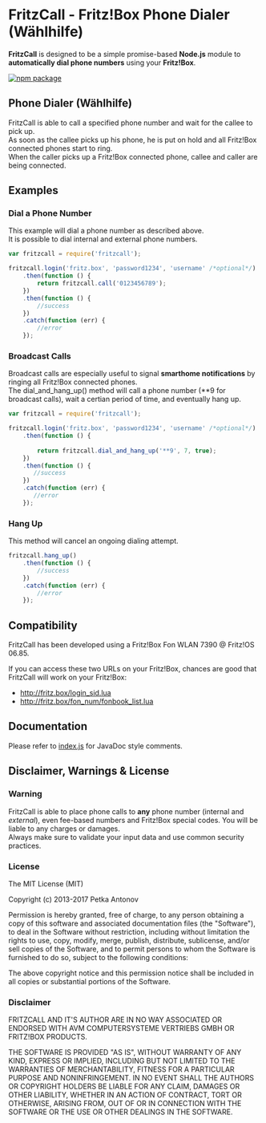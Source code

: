 # FritzCall - Fritz!Box Phone Dialer (Wählhilfe)
**FritzCall** is designed to be a simple promise-based **Node.js** module to 
**automatically dial phone numbers** using your **Fritz!Box**.

[![npm package](https://nodei.co/npm/fritzcall.png?downloads=true&downloadRank=true&stars=false)](https://nodei.co/npm/fritzcall/)

## Phone Dialer (Wählhilfe)
FritzCall is able to call a specified phone number and wait for the callee to pick up.  
As soon as the callee picks up his phone, he is put on hold and
all Fritz!Box connected phones start to ring.  
When the caller picks up a Fritz!Box connected phone, callee and caller are being connected.

## Examples
### Dial a Phone Number
This example will dial a phone number as described above.  
It is possible to dial internal and external phone numbers.
```javascript
var fritzcall = require('fritzcall');

fritzcall.login('fritz.box', 'password1234', 'username' /*optional*/)
    .then(function () {
        return fritzcall.call('0123456789');
    })
    .then(function () {
        //success
    })
    .catch(function (err) {
        //error
    });
```

### Broadcast Calls
Broadcast calls are especially useful to signal **smarthome notifications** by ringing all Fritz!Box connected phones.  
The dial_and_hang_up() method will call a phone number (**9 for broadcast calls), 
wait a certian period of time, and eventually hang up.
```javascript
var fritzcall = require('fritzcall');

fritzcall.login('fritz.box', 'password1234', 'username' /*optional*/)
    .then(function () {
        
        return fritzcall.dial_and_hang_up('**9', 7, true);
    })
    .then(function () {
       //success
    })
    .catch(function (err) {
       //error
    });
```
### Hang Up
This method will cancel an ongoing dialing attempt.
```javascript
fritzcall.hang_up()
    .then(function () {
        //success
    })
    .catch(function (err) {
        //error
    });
```

## Compatibility
FritzCall has been developed using a Fritz!Box Fon WLAN 7390 @ Fritz!OS 06.85.  

If you can access these two URLs on your Fritz!Box, chances are good that FritzCall will work on your Fritz!Box:  
* http://fritz.box/login_sid.lua
* http://fritz.box/fon_num/fonbook_list.lua  

## Documentation
Please refer to [index.js](https://github.com/KenADev/fritzcall/blob/master/index.js) for JavaDoc style comments. 

## Disclaimer, Warnings & License
### Warning
FritzCall is able to place phone calls to **any** phone number (internal and *external*), even fee-based numbers and Fritz!Box special codes. You will be liable to any charges or damages.   
Always make sure to validate your input data and use common security practices.

### License
The MIT License (MIT)

Copyright (c) 2013-2017 Petka Antonov

Permission is hereby granted, free of charge, to any person obtaining a copy of this software and associated documentation files (the "Software"), to deal in the Software without restriction, including without limitation the rights to use, copy, modify, merge, publish, distribute, sublicense, and/or sell copies of the Software, and to permit persons to whom the Software is furnished to do so, subject to the following conditions:

The above copyright notice and this permission notice shall be included in all copies or substantial portions of the Software.

### Disclaimer
FRITZCALL AND IT'S AUTHOR ARE IN NO WAY ASSOCIATED OR ENDORSED WITH AVM COMPUTERSYSTEME VERTRIEBS GMBH OR FRITZ!BOX PRODUCTS.  

THE SOFTWARE IS PROVIDED "AS IS", WITHOUT WARRANTY OF ANY KIND, EXPRESS OR IMPLIED, INCLUDING BUT NOT LIMITED TO THE WARRANTIES OF MERCHANTABILITY, FITNESS FOR A PARTICULAR PURPOSE AND NONINFRINGEMENT. IN NO EVENT SHALL THE AUTHORS OR COPYRIGHT HOLDERS BE LIABLE FOR ANY CLAIM, DAMAGES OR OTHER LIABILITY, WHETHER IN AN ACTION OF CONTRACT, TORT OR OTHERWISE, ARISING FROM, OUT OF OR IN CONNECTION WITH THE SOFTWARE OR THE USE OR OTHER DEALINGS IN THE SOFTWARE.
